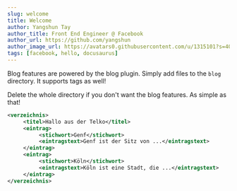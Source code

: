 ```yaml
---
slug: welcome
title: Welcome
author: Yangshun Tay
author_title: Front End Engineer @ Facebook
author_url: https://github.com/yangshun
author_image_url: https://avatars0.githubusercontent.com/u/1315101?s=400&v=4
tags: [facebook, hello, docusaurus]
---
```


Blog features are powered by the blog plugin. Simply add files to the `blog` directory. It supports tags as well!

Delete the whole directory if you don't want the blog features. As simple as that!

<!--truncate-->

```xml
<verzeichnis>
     <titel>Hallo aus der Telko</titel>
     <eintrag>
          <stichwort>Genf</stichwort>
          <eintragstext>Genf ist der Sitz von ...</eintragstext>
     </eintrag>
     <eintrag>
          <stichwort>Köln</stichwort>
          <eintragstext>Köln ist eine Stadt, die ...</eintragstext>
     </eintrag>
</verzeichnis>
```
